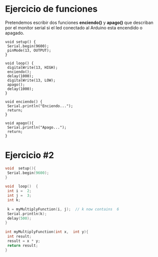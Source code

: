 # Ejercicio de funciones

Pretendemos escribir dos funciones **enciendo()** y **apago()** que describan por el monitor serial si el led conectado al Arduino esta encendido o apagado. 

```arduino
void setup() {
 Serial.begin(9600);
 pinMode(13, OUTPUT);
}

void loop() {
 digitalWrite(13, HIGH);
 enciendo();
 delay(1000);
 digitalWrite(13, LOW);
 apago();
 delay(1000);
}

void enciendo() {
 Serial.println("Enciendo...");
 return;
}

void apago(){
 Serial.println("Apago...");
 return;
}
```
# Ejercicio #2

```c
void  setup(){  
 Serial.begin(9600);  
}  
  
void  loop()  {  
 int i =  2;  
 int j =  3;  
 int k;  
  
 k = myMultiplyFunction(i, j);  // k now contains  6  
 Serial.println(k);  
 delay(500);  
}  
  
int myMultiplyFunction(int x,  int y){  
 int result;  
 result = x * y;  
 return result;  
}
```
<!--stackedit_data:
eyJoaXN0b3J5IjpbMTUwODg1NTQ0NywtMTY1MTMzNTk0MCwyMj
UyMTE3OTAsLTExNzY5NDgwMjUsLTE5NzgzNzA4M119
-->